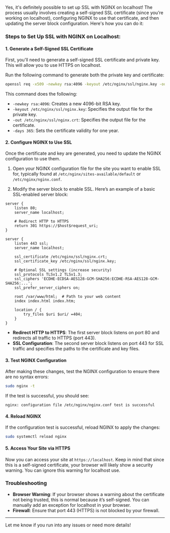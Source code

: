 Yes, it's definitely possible to set up SSL with NGINX on localhost! The process usually involves creating a self-signed SSL certificate (since you’re working on localhost), configuring NGINX to use that certificate, and then updating the server block configuration. Here's how you can do it:

### Steps to Set Up SSL with NGINX on Localhost:

#### 1. **Generate a Self-Signed SSL Certificate**

First, you'll need to generate a self-signed SSL certificate and private key. This will allow you to use HTTPS on localhost.

Run the following command to generate both the private key and certificate:

```bash
openssl req -x509 -newkey rsa:4096 -keyout /etc/nginx/ssl/nginx.key -out /etc/nginx/ssl/nginx.crt -days 365
```

This command does the following:

* `-newkey rsa:4096`: Creates a new 4096-bit RSA key.
* `-keyout /etc/nginx/ssl/nginx.key`: Specifies the output file for the private key.
* `-out /etc/nginx/ssl/nginx.crt`: Specifies the output file for the certificate.
* `-days 365`: Sets the certificate validity for one year.

#### 2. **Configure NGINX to Use SSL**

Once the certificate and key are generated, you need to update the NGINX configuration to use them.

1. Open your NGINX configuration file for the site you want to enable SSL for, typically found at `/etc/nginx/sites-available/default` or `/etc/nginx/nginx.conf`.

2. Modify the server block to enable SSL. Here’s an example of a basic SSL-enabled server block:

```nginx
server {
    listen 80;
    server_name localhost;
    
    # Redirect HTTP to HTTPS
    return 301 https://$host$request_uri;
}

server {
    listen 443 ssl;
    server_name localhost;

    ssl_certificate /etc/nginx/ssl/nginx.crt;
    ssl_certificate_key /etc/nginx/ssl/nginx.key;

    # Optional SSL settings (increase security)
    ssl_protocols TLSv1.2 TLSv1.3;
    ssl_ciphers 'ECDHE-ECDSA-AES128-GCM-SHA256:ECDHE-RSA-AES128-GCM-SHA256:...';
    ssl_prefer_server_ciphers on;

    root /var/www/html;  # Path to your web content
    index index.html index.htm;
    
    location / {
        try_files $uri $uri/ =404;
    }
}
```

* **Redirect HTTP to HTTPS**: The first server block listens on port 80 and redirects all traffic to HTTPS (port 443).
* **SSL Configuration**: The second server block listens on port 443 for SSL traffic and specifies the paths to the certificate and key files.

#### 3. **Test NGINX Configuration**

After making these changes, test the NGINX configuration to ensure there are no syntax errors:

```bash
sudo nginx -t
```

If the test is successful, you should see:

```
nginx: configuration file /etc/nginx/nginx.conf test is successful
```

#### 4. **Reload NGINX**

If the configuration test is successful, reload NGINX to apply the changes:

```bash
sudo systemctl reload nginx
```

#### 5. **Access Your Site via HTTPS**

Now you can access your site at `https://localhost`. Keep in mind that since this is a self-signed certificate, your browser will likely show a security warning. You can ignore this warning for localhost use.

### Troubleshooting

* **Browser Warning**: If your browser shows a warning about the certificate not being trusted, this is normal because it’s self-signed. You can manually add an exception for localhost in your browser.
* **Firewall**: Ensure that port 443 (HTTPS) is not blocked by your firewall.

---

Let me know if you run into any issues or need more details!
